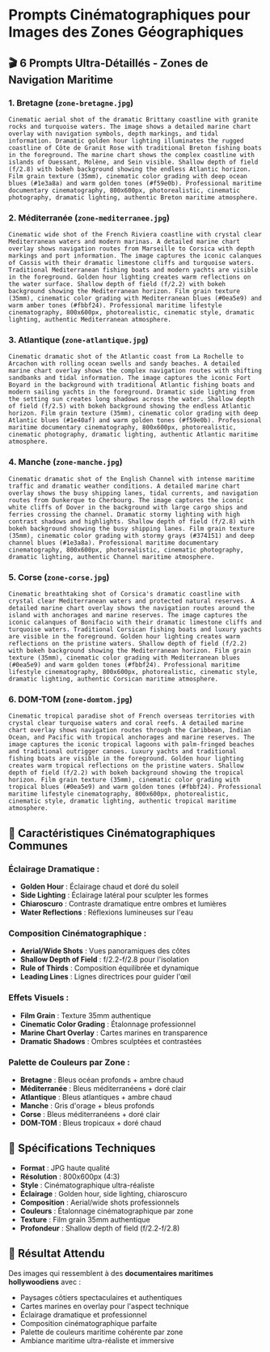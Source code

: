 # Prompts Cinématographiques pour Images des Zones Géographiques

## 🎬 **6 Prompts Ultra-Détaillés - Zones de Navigation Maritime**

### **1. Bretagne** (`zone-bretagne.jpg`)
```
Cinematic aerial shot of the dramatic Brittany coastline with granite rocks and turquoise waters. The image shows a detailed marine chart overlay with navigation symbols, depth markings, and tidal information. Dramatic golden hour lighting illuminates the rugged coastline of Côte de Granit Rose with traditional Breton fishing boats in the foreground. The marine chart shows the complex coastline with islands of Ouessant, Molène, and Sein visible. Shallow depth of field (f/2.8) with bokeh background showing the endless Atlantic horizon. Film grain texture (35mm), cinematic color grading with deep ocean blues (#1e3a8a) and warm golden tones (#f59e0b). Professional maritime documentary cinematography, 800x600px, photorealistic, cinematic photography, dramatic lighting, authentic Breton maritime atmosphere.
```

### **2. Méditerranée** (`zone-mediterranee.jpg`)
```
Cinematic wide shot of the French Riviera coastline with crystal clear Mediterranean waters and modern marinas. A detailed marine chart overlay shows navigation routes from Marseille to Corsica with depth markings and port information. The image captures the iconic calanques of Cassis with their dramatic limestone cliffs and turquoise waters. Traditional Mediterranean fishing boats and modern yachts are visible in the foreground. Golden hour lighting creates warm reflections on the water surface. Shallow depth of field (f/2.2) with bokeh background showing the Mediterranean horizon. Film grain texture (35mm), cinematic color grading with Mediterranean blues (#0ea5e9) and warm amber tones (#fbbf24). Professional maritime lifestyle cinematography, 800x600px, photorealistic, cinematic style, dramatic lighting, authentic Mediterranean atmosphere.
```

### **3. Atlantique** (`zone-atlantique.jpg`)
```
Cinematic dramatic shot of the Atlantic coast from La Rochelle to Arcachon with rolling ocean swells and sandy beaches. A detailed marine chart overlay shows the complex navigation routes with shifting sandbanks and tidal information. The image captures the iconic Fort Boyard in the background with traditional Atlantic fishing boats and modern sailing yachts in the foreground. Dramatic side lighting from the setting sun creates long shadows across the water. Shallow depth of field (f/2.5) with bokeh background showing the endless Atlantic horizon. Film grain texture (35mm), cinematic color grading with deep Atlantic blues (#1e40af) and warm golden tones (#f59e0b). Professional maritime documentary cinematography, 800x600px, photorealistic, cinematic photography, dramatic lighting, authentic Atlantic maritime atmosphere.
```

### **4. Manche** (`zone-manche.jpg`)
```
Cinematic dramatic shot of the English Channel with intense maritime traffic and dramatic weather conditions. A detailed marine chart overlay shows the busy shipping lanes, tidal currents, and navigation routes from Dunkerque to Cherbourg. The image captures the iconic white cliffs of Dover in the background with large cargo ships and ferries crossing the channel. Dramatic stormy lighting with high contrast shadows and highlights. Shallow depth of field (f/2.8) with bokeh background showing the busy shipping lanes. Film grain texture (35mm), cinematic color grading with stormy grays (#374151) and deep channel blues (#1e3a8a). Professional maritime documentary cinematography, 800x600px, photorealistic, cinematic photography, dramatic lighting, authentic Channel maritime atmosphere.
```

### **5. Corse** (`zone-corse.jpg`)
```
Cinematic breathtaking shot of Corsica's dramatic coastline with crystal clear Mediterranean waters and protected natural reserves. A detailed marine chart overlay shows the navigation routes around the island with anchorages and marine reserves. The image captures the iconic calanques of Bonifacio with their dramatic limestone cliffs and turquoise waters. Traditional Corsican fishing boats and luxury yachts are visible in the foreground. Golden hour lighting creates warm reflections on the pristine waters. Shallow depth of field (f/2.2) with bokeh background showing the Mediterranean horizon. Film grain texture (35mm), cinematic color grading with Mediterranean blues (#0ea5e9) and warm golden tones (#fbbf24). Professional maritime lifestyle cinematography, 800x600px, photorealistic, cinematic style, dramatic lighting, authentic Corsican maritime atmosphere.
```

### **6. DOM-TOM** (`zone-domtom.jpg`)
```
Cinematic tropical paradise shot of French overseas territories with crystal clear turquoise waters and coral reefs. A detailed marine chart overlay shows navigation routes through the Caribbean, Indian Ocean, and Pacific with tropical anchorages and marine reserves. The image captures the iconic tropical lagoons with palm-fringed beaches and traditional outrigger canoes. Luxury yachts and traditional fishing boats are visible in the foreground. Golden hour lighting creates warm tropical reflections on the pristine waters. Shallow depth of field (f/2.2) with bokeh background showing the tropical horizon. Film grain texture (35mm), cinematic color grading with tropical blues (#0ea5e9) and warm golden tones (#fbbf24). Professional maritime lifestyle cinematography, 800x600px, photorealistic, cinematic style, dramatic lighting, authentic tropical maritime atmosphere.
```

## 🎨 **Caractéristiques Cinématographiques Communes**

### **Éclairage Dramatique :**
- **Golden Hour** : Éclairage chaud et doré du soleil
- **Side Lighting** : Éclairage latéral pour sculpter les formes
- **Chiaroscuro** : Contraste dramatique entre ombres et lumières
- **Water Reflections** : Réflexions lumineuses sur l'eau

### **Composition Cinématographique :**
- **Aerial/Wide Shots** : Vues panoramiques des côtes
- **Shallow Depth of Field** : f/2.2-f/2.8 pour l'isolation
- **Rule of Thirds** : Composition équilibrée et dynamique
- **Leading Lines** : Lignes directrices pour guider l'œil

### **Effets Visuels :**
- **Film Grain** : Texture 35mm authentique
- **Cinematic Color Grading** : Étalonnage professionnel
- **Marine Chart Overlay** : Cartes marines en transparence
- **Dramatic Shadows** : Ombres sculptées et contrastées

### **Palette de Couleurs par Zone :**
- **Bretagne** : Bleus océan profonds + ambre chaud
- **Méditerranée** : Bleus méditerranéens + doré clair
- **Atlantique** : Bleus atlantiques + ambre chaud
- **Manche** : Gris d'orage + bleus profonds
- **Corse** : Bleus méditerranéens + doré clair
- **DOM-TOM** : Bleus tropicaux + doré chaud

## 📐 **Spécifications Techniques**

- **Format** : JPG haute qualité
- **Résolution** : 800x600px (4:3)
- **Style** : Cinématographique ultra-réaliste
- **Éclairage** : Golden hour, side lighting, chiaroscuro
- **Composition** : Aerial/wide shots professionnels
- **Couleurs** : Étalonnage cinématographique par zone
- **Texture** : Film grain 35mm authentique
- **Profondeur** : Shallow depth of field (f/2.2-f/2.8)

## 🎯 **Résultat Attendu**

Des images qui ressemblent à des **documentaires maritimes hollywoodiens** avec :
- Paysages côtiers spectaculaires et authentiques
- Cartes marines en overlay pour l'aspect technique
- Éclairage dramatique et professionnel
- Composition cinématographique parfaite
- Palette de couleurs maritime cohérente par zone
- Ambiance maritime ultra-réaliste et immersive